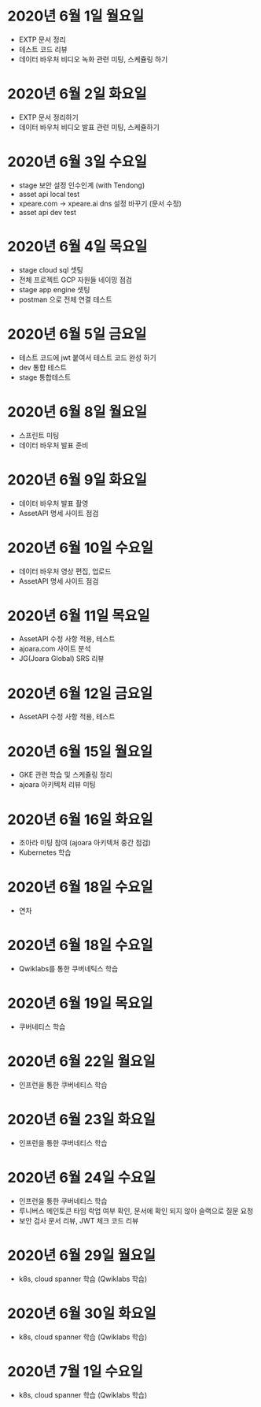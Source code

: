 
# 2020년 6월 1일 월요일

- EXTP 문서 정리
- 테스트 코드 리뷰
- 데이터 바우처 비디오 녹화 관련 미팅, 스케쥴링 하기

# 2020년 6월 2일 화요일

- EXTP 문서 정리하기
- 데이터 바우처 비디오 발표 관련 미팅, 스케쥴하기

# 2020년 6월 3일 수요일

- stage 보안 설정 인수인계 (with Tendong)
- asset api local test
- xpeare.com -> xpeare.ai dns 설정 바꾸기 (문서 수정)
- asset api dev test

# 2020년 6월 4일 목요일

- stage cloud sql 셋팅
- 전체 프로젝트 GCP 자원들 네이밍 점검
- stage app engine 셋팅
- postman 으로 전체 연결 테스트

# 2020년 6월 5일 금요일

- 테스트 코드에 jwt 붙여서 테스트 코드 완성 하기
- dev 통합 테스트
- stage 통합테스트

# 2020년 6월 8일 월요일

- 스프린트 미팅
- 데이터 바우처 발표 준비

# 2020년 6월 9일 화요일

- 데이터 바우처 발표 촬영
- AssetAPI 명세 사이트 점검

# 2020년 6월 10일 수요일

- 데이터 바우처 영상 편집, 업로드
- AssetAPI 명세 사이트 점검

# 2020년 6월 11일 목요일

- AssetAPI 수정 사항 적용, 테스트
- ajoara.com 사이트 분석
- JG(Joara Global) SRS 리뷰

# 2020년 6월 12일 금요일

- AssetAPI 수정 사항 적용, 테스트

# 2020년 6월 15일 월요일

- GKE 관련 학습 및 스케쥴링 정리
- ajoara 아키텍처 리뷰 미팅

# 2020년 6월 16일 화요일

- 조아라 미팅 참여 (ajoara 아키텍처 중간 점검)
- Kubernetes 학습

# 2020년 6월 18일 수요일

- 연차

# 2020년 6월 18일 수요일

- Qwiklabs를 통한 쿠버네틱스 학습

# 2020년 6월 19일 목요일

- 쿠버네티스 학습

# 2020년 6월 22일 월요일

- 인프런을 통한 쿠버네티스 학습

# 2020년 6월 23일 화요일

- 인프런을 통한 쿠버네티스 학습

# 2020년 6월 24일 수요일

- 인프런을 통한 쿠버네티스 학습
- 루니버스 메인토큰 타임 락업 여부 확인, 문서에 확인 되지 않아 슬랙으로 질문 요청
- 보안 검사 문서 리뷰, JWT 체크 코드 리뷰

# 2020년 6월 29일 월요일

- k8s, cloud spanner 학습 (Qwiklabs 학습)

# 2020년 6월 30일 화요일

- k8s, cloud spanner 학습 (Qwiklabs 학습)

# 2020년 7월 1일 수요일

- k8s, cloud spanner 학습 (Qwiklabs 학습)
